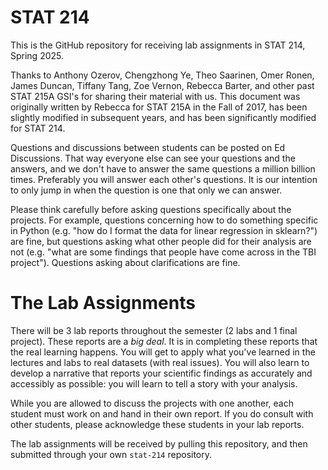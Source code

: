 # STAT 214

This is the GitHub repository for receiving lab assignments in STAT 214, Spring 2025.

Thanks to Anthony Ozerov, Chengzhong Ye, Theo Saarinen, Omer Ronen, James Duncan, Tiffany Tang, Zoe Vernon, Rebecca Barter, and other past STAT 215A GSI's for sharing their material with us. This document was originally written by Rebecca for STAT 215A in the Fall of 2017, has been slightly modified in subsequent years, and has been significantly modified for STAT 214.

Questions and discussions between students can be posted on Ed Discussions. That way everyone else can see your questions and the answers, and we don't have to answer the same questions a million billion times. Preferably you will answer each other's questions. It is our intention to only jump in when the question is one that only we can answer.

Please think carefully before asking questions specifically about the projects. For example, questions concerning how to do something specific in Python (e.g. "how do I format the data for linear regression in sklearn?") are fine, but questions asking what other people did for their analysis are not (e.g. "what are some findings that people have come across in the TBI project"). Questions asking about clarifications are fine.

# The Lab Assignments

There will be 3 lab reports throughout the semester (2 labs and 1 final project). These reports are a *big deal*. It is in completing these reports that the real learning happens. You will get to apply what you've learned in the lectures and labs to real datasets (with real issues). You will also learn to develop a narrative that reports your scientific findings as accurately and accessibly as possible: you will learn to tell a story with your analysis.

While you are allowed to discuss the projects with one another, each student must work on and hand in their own report. If you do consult with other students, please acknowledge these students in your lab reports.

The lab assignments will be received by pulling this repository, and then submitted through your own `stat-214` repository.

